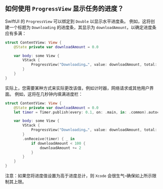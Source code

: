 如何使用 `ProgressView` 显示任务的进度？
---

SwiftUI 的 `ProgressView` 可以绑定到 `Double` 以显示水平进度条。 例如，这将创建一个标题为 `Downloading` 的进度条，其显示为 `downloadAmount`，以确定进度条应有多满：

```swift
struct ContentView: View {
    @State private var downloadAmount = 0.0

    var body: some View {
        VStack {
            ProgressView("Downloading…", value: downloadAmount, total: 100)
        }
    }
}
```

实际上，您需要某种方式来实际更改该值，例如计时器，网络请求或其他用户界面。 例如，这将在几秒钟内填满进度栏：

```swift
struct ContentView: View {
    @State private var downloadAmount = 0.0
    let timer = Timer.publish(every: 0.1, on: .main, in: .common).autoconnect()

    var body: some View {
        VStack {
            ProgressView("Downloading…", value: downloadAmount, total: 100)
        }
        .onReceive(timer) { _ in
            if downloadAmount < 100 {
                downloadAmount += 2
            }
        }
    }
}
```

注意：如果您将进度值设置为高于进度总计，则 `Xcode` 会很生气–确保如上所示限制其上限。